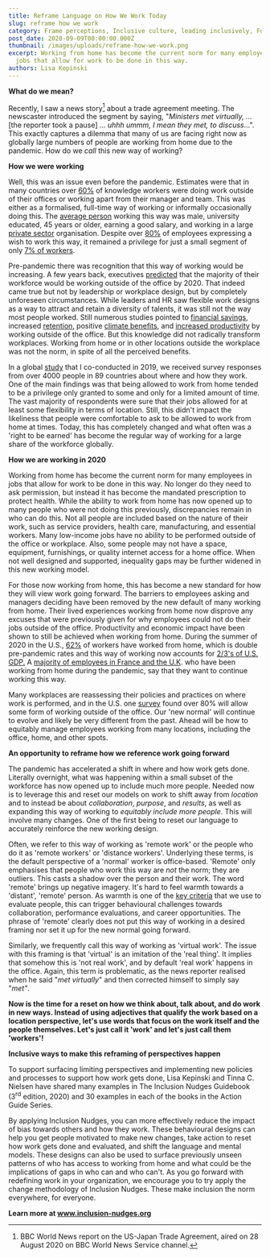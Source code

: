 ```yaml
---
title: Reframe Language on How We Work Today
slug: reframe how we work
category: Frame perceptions, Inclusive culture, leading inclusively, Future of Work
post_date: 2020-09-09T00:00:00.000Z
thumbnail: /images/uploads/reframe-how-we-work.png
excerpt: Working from home has become the current norm for many employees in
  jobs that allow for work to be done in this way.
authors: Lisa Kepinski
---
```


**What do we mean?**

Recently, I saw a news story[^1] about a trade agreement meeting. The
newscaster introduced the segment by saying, "*Ministers met virtually,
...* \[the reporter took a pause\] *... uhhh ummm, I mean they met, to
discuss*...". This exactly captures a dilemma that many of us are facing
right now as globally large numbers of people are working from home due
to the pandemic. How do we *call* this new way of working?

**How we were working**

Well, this was an issue even before the pandemic. Estimates were that in
many countries over
[60%](https://www.polycom.com/company/news/press-releases/2017/20170321.html)
of knowledge workers were doing work outside of their offices or working
apart from their manager and team. This was either as a formalised,
full-time way of working or informally occasionally doing this. The
[average person](https://globalworkplaceanalytics.com/telecommuting-statistics)
working this way was male, university educated, 45 years or older,
earning a good salary, and working in a large [private sector](https://www.weforum.org/agenda/2020/03/working-from-home-coronavirus-workers-future-of-work/)
organisation. Despite over [80%](https://globalworkplaceanalytics.com/telecommuting-statistics) of
employees expressing a wish to work this way, it remained a privilege
for just a small segment of only [7% of workers](https://www.weforum.org/agenda/2020/03/working-from-home-coronavirus-workers-future-of-work/).

Pre-pandemic there was recognition that this way of working would be
increasing. A few years back, executives
[predicted](https://www.fastcompany.com/3034286/will-half-of-people-be-working-remotely-by-2020)
that the majority of their workforce would be working outside of the
office by 2020. That indeed came true but not by leadership or workplace
design, but by completely unforeseen circumstances. While leaders and HR
saw flexible work designs as a way to attract and retain a diversity of
talents, it was still not the way most people worked. Still numerous
studies pointed to [financial
savings](https://www.flexjobs.com/blog/post/does-working-remotely-save-you-money/),
increased
[retention](https://www.flexjobs.com/blog/post/productive-working-remotely-top-companies-hiring/),
positive [climate
benefits](https://www.forbes.com/sites/davidrvetter/2020/06/16/how-working-from-home-could-save-11-billion-road-miles-cut-emissions/#478e7e06433b),
and [increased
productivity](https://www.inc.com/marcel-schwantes/new-study-reveals-why-working-from-home-makes-workers-more-productive.html)
by working outside of the office. But this knowledge did not radically
transform workplaces. Working from home or in other locations outside
the workplace was not the norm, in spite of all the perceived benefits.

In a global
[study](https://centreforglobalinclusion.org/working-from-home/) that I
co-conducted in 2019, we received survey responses from over 4000 people
in 89 countries about where and how they work. One of the main findings
was that being allowed to work from home tended to be a privilege only
granted to some and only for a limited amount of time. The vast majority
of respondents were sure that their jobs allowed for at least some
flexibility in terms of location. Still, this didn't impact the
likeliness that people were comfortable to ask to be allowed to work
from home at times. Today, this has completely changed and what often
was a 'right to be earned' has become the regular way of working for a
large share of the workforce globally.

**How we are working in 2020**

Working from home has become the current norm for many employees in jobs
that allow for work to be done in this way. No longer do they need to
ask permission, but instead it has become the mandated prescription to
protect health. While the ability to work from home has now opened up to
many people who were not doing this previously, discrepancies remain in
who can do this. Not all people are included based on the nature of
their work, such as service providers, health care, manufacturing, and
essential workers. Many low-income jobs have no ability to be performed
outside of the office or workplace. Also, some people may not have a
space, equipment, furnishings, or quality internet access for a home
office. When not well designed and supported, inequality gaps may be
further widened in this new working model.

For those now working from home, this has become a new standard for how
they will view work going forward. The barriers to employees asking and
managers deciding have been removed by the new default of many working
from home. Their lived experiences working from home now disprove any
excuses that were previously given for why employees could not do their
jobs outside of the office. Productivity and economic impact have been
shown to still be achieved when working from home. During the summer of
2020 in the U.S.,
[62%](https://news.gallup.com/poll/306695/workers-discovering-affinity-remote-work.aspx)
of workers have worked from home, which is double pre-pandemic rates and
this way of working now accounts for [2/3's of U.S.
GDP.](https://news.stanford.edu/2020/06/29/snapshot-new-working-home-economy/#:~:text=We%20see%20an%20incredible%2042,working%20on%20their%20business%20premises.)
A [majority of employees in France and the
U.K](https://www.gallup.com/workplace/317681/remote-work-outcomes-depend-manager.aspx).
who have been working from home during the pandemic, say that they want
to continue working this way.

Many workplaces are reassessing their policies and practices on where
work is performed, and in the U.S. one
[survey](https://www.gartner.com/en/newsroom/press-releases/2020-07-14-gartner-survey-reveals-82-percent-of-company-leaders-plan-to-allow-employees-to-work-remotely-some-of-the-time)
found over 80% will allow some form of working outside of the office.
Our 'new normal' will continue to evolve and likely be very different
from the past. Ahead will be how to equitably manage employees working
from many locations, including the office, home, and other spots.

**An opportunity to reframe how we reference work going forward**

The pandemic has accelerated a shift in where and how work gets done.
Literally overnight, what was happening within a small subset of the
workforce has now opened up to include much more people. Needed now is
to leverage this and reset our models on work to shift away from
*location* and to instead be about *collaboration*, *purpose*, and
*results*, as well as expanding this way of working to *equitably
include more people*. This will involve many changes. One of the first
being to reset our language to accurately reinforce the new working
design.

Often, we refer to this way of working as 'remote work' or the people
who do it as 'remote workers' or 'distance workers'. Underlying these
terms, is the default perspective of a 'normal' worker is office-based.
'Remote' only emphasises that people who work this way are *not* the
norm; they are outliers. This casts a shadow over the person and their
work. The word 'remote' brings up negative imagery. It's hard to feel
warmth towards a 'distant', 'remote' person. As warmth is one of the
[key
criteria](https://journals.sagepub.com/doi/full/10.1177/0963721417738825)
that we use to evaluate people, this can trigger behavioural challenges
towards collaboration, performance evaluations, and career
opportunities. The phrase of 'remote' clearly does not put this way of
working in a desired framing nor set it up for the new normal going
forward.

Similarly, we frequently call this way of working as 'virtual work'. The
issue with this framing is that 'virtual' is an imitation of the 'real
thing'. It implies that somehow this is 'not real work', and by default
'real work' happens in the office. Again, this term is problematic, as
the news reporter realised when he said "*met virtually*" and then
corrected himself to simply say "*met"*.

**Now is the time for a reset on how we think about, talk about, and do
work in new ways. Instead of using adjectives that qualify the work based on a location
perspective, let's use words that focus on the work itself and the people
themselves. Let's just call it 'work' and let's just call them 'workers'!**

**Inclusive ways to make this reframing of perspectives happen**

To support surfacing limiting perspectives and implementing new policies
and processes to support how work gets done, Lisa Kepinski and Tinna C.
Nielsen have shared many examples in The Inclusion Nudges Guidebook
(3<sup>rd</sup> edition, 2020) and 30 examples in each of the books in the Action
Guide Series.

By applying Inclusion Nudges, you can more effectively reduce the impact
of bias towards others and how they work. These behavioural designs can
help you get people motivated to make new changes, take action to reset
how work gets done and evaluated, and shift the language and mental
models. These designs can also be used to surface previously unseen
patterns of who has access to working from home and what could be the
implications of gaps in who can and who can't. As you go forward with
redefining work in your organization, we encourage you to try apply the
change methodology of Inclusion Nudges. These make inclusion the norm
everywhere, for everyone.

**Learn more at www.inclusion-nudges.org**

[^1]: BBC World News report on the US-Japan Trade Agreement, aired on 28 August 2020 on BBC World News Service channel.
